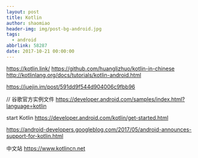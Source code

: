 ```yaml
---
layout: post
title: Kotlin
author: shaomiao
header-img: img/post-bg-android.jpg
tags:
  - android
abbrlink: 58287
date: 2017-10-21 00:00:00
---
```

https://kotlin.link/
https://github.com/huanglizhuo/kotlin-in-chinese
http://kotlinlang.org/docs/tutorials/kotlin-android.html

https://juejin.im/post/591dd9f544d904006c9fbb96

// 谷歌官方实例文件
https://developer.android.com/samples/index.html?language=kotlin

start Kotlin
https://developer.android.com/kotlin/get-started.html

https://android-developers.googleblog.com/2017/05/android-announces-support-for-kotlin.html

中文站
https://www.kotlincn.net
